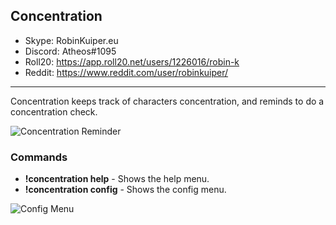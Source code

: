 ## Concentration

* Skype: RobinKuiper.eu
* Discord: Atheos#1095
* Roll20: https://app.roll20.net/users/1226016/robin-k
* Reddit: https://www.reddit.com/user/robinkuiper/

---

Concentration keeps track of characters concentration, and reminds to do a concentration check. 

![Concentration Reminder](https://i.imgur.com/zEVJpOH.png "Concentration Reminder")

### Commands

* **!concentration help** - Shows the help menu.
* **!concentration config** - Shows the config menu.

![Config Menu](https://i.imgur.com/1rB3ezY.png "Config Menu")